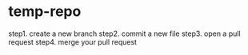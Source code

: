 # temp-repo
step1. create a new branch
step2. commit a new file
step3. open a pull request
step4. merge your pull request
